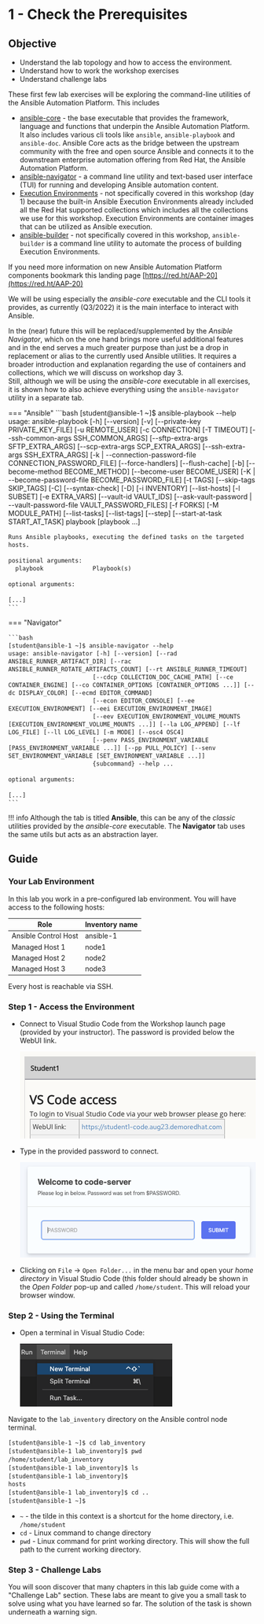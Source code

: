 # 1 - Check the Prerequisites

## Objective

* Understand the lab topology and how to access the environment.
* Understand how to work the workshop exercises
* Understand challenge labs

These first few lab exercises will be exploring the command-line utilities of the Ansible Automation Platform.  This includes

- [ansible-core](https://docs.ansible.com/core.html) - the base executable that provides the framework, language and functions that underpin the Ansible Automation Platform.  It also includes various cli tools like `ansible`, `ansible-playbook` and `ansible-doc`.  Ansible Core acts as the bridge between the upstream community with the free and open source Ansible and connects it to the downstream enterprise automation offering from Red Hat, the Ansible Automation Platform.
- [ansible-navigator](https://github.com/ansible/ansible-navigator) - a command line utility and text-based user interface (TUI) for running and developing Ansible automation content.
- [Execution Environments](https://docs.ansible.com/automation-controller/latest/html/userguide/execution_environments.html) - not specifically covered in this workshop (day 1) because the built-in Ansible Execution Environments already included all the Red Hat supported collections which includes all the collections we use for this workshop.  Execution Environments are container images that can be utilized as Ansible execution.
- [ansible-builder](https://github.com/ansible/ansible-builder) - not specifically covered in this workshop, `ansible-builder` is a command line utility to automate the process of building Execution Environments.

If you need more information on new Ansible Automation Platform components bookmark this landing page [https://red.ht/AAP-20](https://red.ht/AAP-20)

We will be using especially the *ansible-core* executable and the CLI tools it provides, as currently (Q3/2022) it is the main interface to interact with Ansible. 

In the (near) future this will be replaced/supplemented by the *Ansible Navigator*, which on the one hand brings more useful additional features and in the end serves a much greater purpose than just be a drop in replacement or alias to the currently used Ansible utilities. It requires a broader introduction and explanation regarding the use of containers and collections, which we will discuss on workshop day 3.  
Still, although we will be using the *ansible-core* executable in all exercises, it is shown how to also achieve everything using the `ansible-navigator` utility in a separate tab.

=== "Ansible"
    ```bash
    [student@ansible-1 ~]$ ansible-playbook --help
    usage: ansible-playbook [-h] [--version] [-v] [--private-key PRIVATE_KEY_FILE] [-u REMOTE_USER] [-c CONNECTION] [-T TIMEOUT] [--ssh-common-args SSH_COMMON_ARGS]
                            [--sftp-extra-args SFTP_EXTRA_ARGS] [--scp-extra-args SCP_EXTRA_ARGS] [--ssh-extra-args SSH_EXTRA_ARGS]
                            [-k | --connection-password-file CONNECTION_PASSWORD_FILE] [--force-handlers] [--flush-cache] [-b] [--become-method BECOME_METHOD] [--become-user BECOME_USER]
                            [-K | --become-password-file BECOME_PASSWORD_FILE] [-t TAGS] [--skip-tags SKIP_TAGS] [-C] [--syntax-check] [-D] [-i INVENTORY] [--list-hosts] [-l SUBSET]
                            [-e EXTRA_VARS] [--vault-id VAULT_IDS] [--ask-vault-password | --vault-password-file VAULT_PASSWORD_FILES] [-f FORKS] [-M MODULE_PATH] [--list-tasks]
                            [--list-tags] [--step] [--start-at-task START_AT_TASK]
                            playbook [playbook ...]

    Runs Ansible playbooks, executing the defined tasks on the targeted hosts.

    positional arguments:
      playbook              Playbook(s)

    optional arguments:

    [...]
    ```

=== "Navigator"

    ```bash
    [student@ansible-1 ~]$ ansible-navigator --help
    usage: ansible-navigator [-h] [--version] [--rad ANSIBLE_RUNNER_ARTIFACT_DIR] [--rac ANSIBLE_RUNNER_ROTATE_ARTIFACTS_COUNT] [--rt ANSIBLE_RUNNER_TIMEOUT]
                            [--cdcp COLLECTION_DOC_CACHE_PATH] [--ce CONTAINER_ENGINE] [--co CONTAINER_OPTIONS [CONTAINER_OPTIONS ...]] [--dc DISPLAY_COLOR] [--ecmd EDITOR_COMMAND]
                            [--econ EDITOR_CONSOLE] [--ee EXECUTION_ENVIRONMENT] [--eei EXECUTION_ENVIRONMENT_IMAGE]
                            [--eev EXECUTION_ENVIRONMENT_VOLUME_MOUNTS [EXECUTION_ENVIRONMENT_VOLUME_MOUNTS ...]] [--la LOG_APPEND] [--lf LOG_FILE] [--ll LOG_LEVEL] [-m MODE] [--osc4 OSC4]
                            [--penv PASS_ENVIRONMENT_VARIABLE [PASS_ENVIRONMENT_VARIABLE ...]] [--pp PULL_POLICY] [--senv SET_ENVIRONMENT_VARIABLE [SET_ENVIRONMENT_VARIABLE ...]]
                            {subcommand} --help ...

    optional arguments:

    [...]
    ```

!!! info
    Although the tab is titled **Ansible**, this can be any of the *classic* utilities provided by the *ansible-core* executable. The **Navigator** tab uses the same utils but acts as an abstraction layer.

## Guide

### Your Lab Environment

In this lab you work in a pre-configured lab environment. You will have access to the following hosts:

| Role                 | Inventory name |
| ---------------------| ---------------|
| Ansible Control Host | ansible-1      |
| Managed Host 1       | node1          |
| Managed Host 2       | node2          |
| Managed Host 3       | node3          |

Every host is reachable via SSH.

### Step 1 - Access the Environment

- Connect to Visual Studio Code from the Workshop launch page (provided by your instructor).  The password is provided below the WebUI link.

  ![launch page](images/launch_page.png)

- Type in the provided password to connect.

  ![login vs code](images/vscode_login.png)

- Clicking on `File` &#8594; `Open Folder...` in the menu bar and open your *home directory* in Visual Studio Code (this folder should already be shown in the *Open Folder* pop-up and called `/home/student`. This will reload your browser window.

### Step 2 - Using the Terminal

- Open a terminal in Visual Studio Code:

  ![picture of new terminal](images/vscode-new-terminal.png)

Navigate to the `lab_inventory` directory on the Ansible control node terminal.

```bash
[student@ansible-1 ~]$ cd lab_inventory
[student@ansible-1 lab_inventory]$ pwd
/home/student/lab_inventory
[student@ansible-1 lab_inventory]$ ls
[student@ansible-1 lab_inventory]$
hosts
[student@ansible-1 lab_inventory]$ cd ..
[student@ansible-1 ~]$
```

* `~` - the tilde in this context is a shortcut for the home directory, i.e. `/home/student`
* `cd` - Linux command to change directory
* `pwd` - Linux command for print working directory.  This will show the full path to the current working directory.

### Step 3 - Challenge Labs

You will soon discover that many chapters in this lab guide come with a "Challenge Lab" section. These labs are meant to give you a small task to solve using what you have learned so far. The solution of the task is shown underneath a warning sign.
